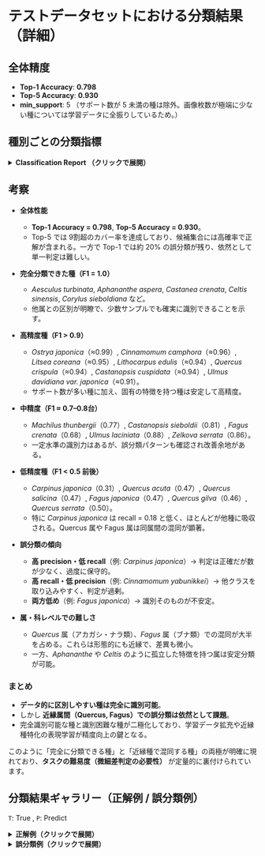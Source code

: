# テストデータセットにおける分類結果（詳細）

## 全体精度

* **Top-1 Accuracy**: **0.798**
* **Top-5 Accuracy**: **0.930**
* **min\_support**: 5
  （サポート数が 5 未満の種は除外。画像枚数が極端に少ない種については学習データに全振りしているため。）

## 種別ごとの分類指標

<details>
<summary><b>Classification Report （クリックで展開）</b></summary>

| Species                       | Precision | Recall | F1-score | Support |
| ----------------------------- | --------- | ------ | -------- | ------- |
| Aesculus turbinata            | 1.000     | 1.000  | 1.000    | 5       |
| Aphananthe aspera             | 1.000     | 1.000  | 1.000    | 33      |
| Carpinus japonica             | 1.000     | 0.182  | 0.308    | 11      |
| Carpinus tschonoskii          | 0.769     | 0.455  | 0.571    | 22      |
| Castanea crenata              | 1.000     | 1.000  | 1.000    | 34      |
| Castanopsis cuspidata         | 1.000     | 0.878  | 0.935    | 41      |
| Castanopsis sieboldii         | 0.684     | 1.000  | 0.813    | 13      |
| Celtis sinensis               | 1.000     | 1.000  | 1.000    | 15      |
| Cinnamomum camphora           | 1.000     | 0.923  | 0.960    | 52      |
| Cinnamomum yabunikkei         | 0.667     | 0.400  | 0.500    | 25      |
| Corylus sieboldiana           | 1.000     | 1.000  | 1.000    | 12      |
| Fagus crenata                 | 0.903     | 0.538  | 0.675    | 52      |
| Fagus japonica                | 0.333     | 0.800  | 0.471    | 15      |
| Lithocarpus edulis            | 0.889     | 1.000  | 0.941    | 16      |
| Litsea coreana                | 0.909     | 1.000  | 0.952    | 20      |
| Machilus thunbergii           | 0.767     | 0.767  | 0.767    | 30      |
| Ostrya japonica               | 1.000     | 0.973  | 0.986    | 37      |
| Quercus acuta                 | 0.875     | 0.318  | 0.467    | 22      |
| Quercus crispula              | 0.900     | 0.982  | 0.939    | 55      |
| Quercus gilva                 | 0.385     | 0.556  | 0.455    | 9       |
| Quercus salicina              | 0.636     | 0.368  | 0.467    | 19      |
| Quercus serrata               | 1.000     | 0.333  | 0.500    | 9       |
| Quercus variabilis            | 1.000     | 0.444  | 0.615    | 9       |
| Ulmus davidiana var. japonica | 1.000     | 0.833  | 0.909    | 30      |
| Ulmus laciniata               | 0.792     | 1.000  | 0.884    | 19      |
| Ulmus parvifolia              | 0.667     | 1.000  | 0.800    | 10      |
| Zelkova serrata               | 1.000     | 0.750  | 0.857    | 28      |

</details>

## 考察

* **全体性能**

  * **Top-1 Accuracy = 0.798**, **Top-5 Accuracy = 0.930**。
  * Top-5 では 9割超のカバー率を達成しており、候補集合には高確率で正解が含まれる。一方で Top-1 では約 20% の誤分類が残り、依然として単一判定は難しい。

* **完全分類できた種（F1 = 1.0）**

  * *Aesculus turbinata*, *Aphananthe aspera*, *Castanea crenata*, *Celtis sinensis*, *Corylus sieboldiana* など。
  * 他属との区別が明瞭で、少数サンプルでも確実に識別できることを示す。

* **高精度種（F1 > 0.9）**

  * *Ostrya japonica*（≈0.99）, *Cinnamomum camphora*（≈0.96）, *Litsea coreana*（≈0.95）, *Lithocarpus edulis*（≈0.94）, *Quercus crispula*（≈0.94）, *Castanopsis cuspidata*（≈0.94）, *Ulmus davidiana var. japonica*（≈0.91）。
  * サポート数が多い種に加え、固有の特徴を持つ種は安定して高精度。

* **中精度（F1 ≈ 0.7–0.8台）**

  * *Machilus thunbergii*（0.77）, *Castanopsis sieboldii*（0.81）, *Fagus crenata*（0.68）, *Ulmus laciniata*（0.88）, *Zelkova serrata*（0.86）。
  * 一定水準の識別力はあるが、誤分類パターンも確認され改善余地がある。

* **低精度種（F1 < 0.5 前後）**

  * *Carpinus japonica*（0.31）, *Quercus acuta*（0.47）, *Quercus salicina*（0.47）, *Fagus japonica*（0.47）, *Quercus gilva*（0.46）, *Quercus serrata*（0.50）。
  * 特に *Carpinus japonica* は recall = 0.18 と低く、ほとんどが他種に吸収される。Quercus 属や Fagus 属は同属間の混同が顕著。

* **誤分類の傾向**

  * **高 precision・低 recall**（例: *Carpinus japonica*）→ 判定は正確だが数が少なく、過度に保守的。
  * **高 recall・低 precision**（例: *Cinnamomum yabunikkei*）→ 他クラスを取り込みやすく、判定が過剰。
  * **両方低め**（例: *Fagus japonica*）→ 識別そのものが不安定。

* **属・科レベルでの難しさ**

  * *Quercus* 属（アカガシ・ナラ類）、*Fagus* 属（ブナ類）での混同が大半を占める。これらは形態的にも近縁で、差異も微小。
  * 一方、*Aphananthe* や *Celtis* のように孤立した特徴を持つ属は安定分類が可能。

### まとめ

* **データ的に区別しやすい種は完全に識別可能**。
* しかし **近縁属間（Quercus, Fagus）での誤分類は依然として課題**。
* 完全識別可能な種と識別困難な種が二極化しており、学習データ拡充や近縁種特化の表現学習が精度向上の鍵となる。


このように「完全に分類できる種」と「近縁種で混同する種」の両極が明確に現れており、**タスクの難易度（微細差判定の必要性）** が定量的に裏付けられています。


## 分類結果ギャラリー（正解例 / 誤分類例）

`T`: True , `P`: Predict

<details>
<summary><b>正解例（クリックで展開）</b></summary>

<img src="results/success_grid_0.png">
<img src="results/success_grid_1.png">
<img src="results/success_grid_2.png">
<img src="results/success_grid_3.png">
<img src="results/success_grid_4.png">
<img src="results/success_grid_5.png">
<img src="results/success_grid_6.png">
<img src="results/success_grid_7.png">
<img src="results/success_grid_8.png">
<img src="results/success_grid_9.png">
<img src="results/success_grid_10.png">
<img src="results/success_grid_11.png">
<img src="results/success_grid_12.png">
<img src="results/success_grid_13.png">
<img src="results/success_grid_14.png">
<img src="results/success_grid_15.png">
<img src="results/success_grid_16.png">
<img src="results/success_grid_17.png">
<img src="results/success_grid_18.png">
<img src="results/success_grid_19.png">
<img src="results/success_grid_20.png">
<img src="results/success_grid_21.png">
<img src="results/success_grid_22.png">
<img src="results/success_grid_23.png">
<img src="results/success_grid_24.png">
<img src="results/success_grid_25.png">
<img src="results/success_grid_26.png">
<img src="results/success_grid_27.png">
<img src="results/success_grid_28.png">
<img src="results/success_grid_29.png">
<img src="results/success_grid_30.png">
<img src="results/success_grid_31.png">
<img src="results/success_grid_32.png">

</details>

<details>
<summary><b>誤分類例（クリックで展開）</b></summary>

<img src="results/failure_grid_0.png">
<img src="results/failure_grid_1.png">
<img src="results/failure_grid_2.png">
<img src="results/failure_grid_3.png">
<img src="results/failure_grid_4.png">
<img src="results/failure_grid_5.png">
<img src="results/failure_grid_6.png">
<img src="results/failure_grid_7.png">
<img src="results/failure_grid_8.png">

</details>
